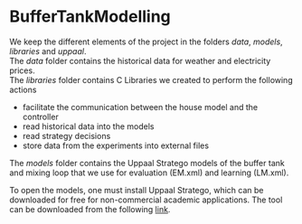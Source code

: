 # BufferTankModelling

We keep the different elements of the project in the folders *data*, *models*, *libraries* and *uppaal*.<br />
The *data* folder contains the historical data for weather and electricity prices.<br />
The *libraries* folder contains C Libraries we created to perform the following actions<br />
* facilitate the communication between the house model and the controller
* read historical data into the models
* read strategy decisions
* store data from the experiments into external files<br />

The *models* folder contains the Uppaal Stratego models of the buffer tank and mixing loop that we use for evaluation (EM.xml) and learning (LM.xml).<br />

To open the models, one must install Uppaal Stratego, which can be downloaded for free for non-commercial academic applications. The tool can be downloaded from the following [link](https://uppaal.org/).

